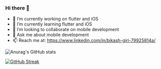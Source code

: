 ### Hi there 👋


- 🔭 I’m currently working on flutter and iOS
- 🌱 I’m currently learning flutter and iOS
- 👯 I’m looking to collaborate on mobile development
- 💬 Ask me about mobile development
- 📫 Reach me at: https://www.linkedin.com/in/bikash-giri-79925814a/

![Anurag's GitHub stats](https://github-readme-stats.vercel.app/api?username=Bikash-Giri&theme=dark&show_icons=true)

[![GitHub Streak](https://github-readme-streak-stats.herokuapp.com?user=Bikash-Giri&theme=dracula)](https://git.io/streak-stats)




